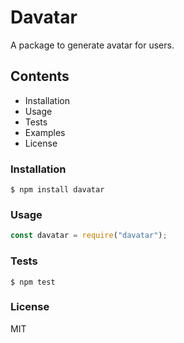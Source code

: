 # Davatar

A package to generate avatar for users.

## Contents

- Installation
- Usage
- Tests
- Examples
- License

### Installation

```
$ npm install davatar
```

### Usage

```js
const davatar = require("davatar");
```

### Tests

```
$ npm test
```

### License

MIT
